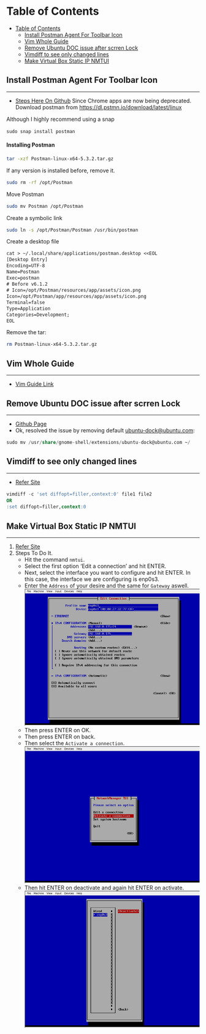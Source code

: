 # Table of Contents

- [Table of Contents](#table-of-contents)  
   * [<ins>Install Postman Agent For Toolbar Icon</ins></ins>](#install-postman-agent-for-toolbar-icon)  
   * [<ins>Vim Whole Guide</ins></ins>](#vim-whole-guide)  
   * [<ins>Remove Ubuntu DOC issue after scrren Lock</ins></ins>](#remove-ubuntu-doc-issue-after-scrren-lock)  
   * [<ins>Vimdiff to see only changed lines</ins></ins>](#vimdiff-to-see-only-changed-lines)  
   * [<ins>Make Virtual Box Static IP NMTUI</ins></ins>](#make-virtual-box-static-ip-nmtui)  



## Install Postman Agent For Toolbar Icon
---
- [Steps Here On Github](https://gist.github.com/pmkay/75faa1b926ba06416d0e44a29a584940#file-installing-postman-md)
Since Chrome apps are now being deprecated. Download postman from https://dl.pstmn.io/download/latest/linux

Although I highly recommend using a snap

`sudo snap install postman`

#### Installing Postman

```sh
tar -xzf Postman-linux-x64-5.3.2.tar.gz
```
If any version is installed before, remove it.
```sh
sudo rm -rf /opt/Postman
```
Move Postman
```sh
sudo mv Postman /opt/Postman
```
Create a symbolic link
```sh
sudo ln -s /opt/Postman/Postman /usr/bin/postman
```
Create a desktop file
```
cat > ~/.local/share/applications/postman.desktop <<EOL
[Desktop Entry]
Encoding=UTF-8
Name=Postman
Exec=postman
# Before v6.1.2
# Icon=/opt/Postman/resources/app/assets/icon.png
Icon=/opt/Postman/app/resources/app/assets/icon.png
Terminal=false
Type=Application
Categories=Development;
EOL
```
Remove the tar:
```sh
rm Postman-linux-x64-5.3.2.tar.gz
```

## Vim Whole Guide
---
- [Vim Guide Link](https://hea-www.harvard.edu/~fine/Tech/vi.html)

## Remove Ubuntu DOC issue after scrren Lock
---
- [Github Page](https://github.com/micheleg/dash-to-dock/issues/649)
- Ok, resolved the issue by removing default ubuntu-dock@ubuntu.com:
```sql
sudo mv /usr/share/gnome-shell/extensions/ubuntu-dock@ubuntu.com ~/
```
## Vimdiff to see only changed lines
---
- [Refer Site](https://unix.stackexchange.com/questions/352199/vimdiff-vim-d-how-to-show-only-the-differences-and-fold-all-identical-line)
```sql
vimdiff -c 'set diffopt=filler,context:0' file1 file2
OR
:set diffopt=filler,context:0
```
## Make Virtual Box Static IP NMTUI
---
1. [Refer Site](https://www.tecmint.com/nmtui-configure-network-connection/)
2. Steps To Do It.
   - Hit the command `nmtui`.
   - Select the first option ‘Edit a connection’ and hit ENTER.  
   - Next, select the interface you want to configure and hit ENTER. In this case, the interface we are configuring is enp0s3.   
   - Enter the `Address` of your desire and the same for `Gateway` aswell.  
![nmtui command](./images/nmtui_first.png)
   - Then press ENTER on OK.
   - Then press ENTER on back.
   - Then select the `Activate a connection`.  
   ![activation image](./images/nmtui_second.png)
   - Then hit ENTER on deactivate and again hit ENTER on activate.  
   ![activate image](./images/nmtui_third.png)